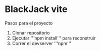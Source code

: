 # BlackJack vite

Pasos para el proyecto

1. Clonar repositorio
2. Ejecutar '''npm install''' para reconstruir
3. Correr el devserver '''npm'''